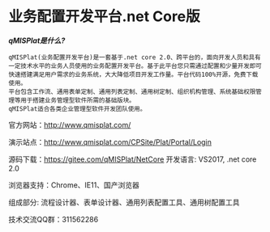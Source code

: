 # 业务配置开发平台.net Core版

 **_qMISPlat是什么?_** 

    qMISPlat(业务配置开发平台)是一套基于.net core 2.0、跨平台的，面向开发人员和具有一定技术水平的业务人员使用的业务配置开发平台。基于此平台您只需通过配置和少量开发即可快速搭建满足用户需求的业务系统，大大降低项目开发工作量。平台代码100%开源，免费下载使用。
    平台包含工作流、通用表单定制、通用列表定制、通用树定制、组织机构管理、系统基础权限管理等用于搭建业务管理型软件所需的基础版块。
    qMISPlat适合各类企业管理型软件开发团队使用。



官方网站：http://www.qmisplat.com/

演示站点：http://www.qmisplat.com/CPSite/Plat/Portal/Login

源码下载：https://gitee.com/qMISPlat/NetCore
开发语言: VS2017, .net core 2.0 

浏览器支持：Chrome、IE11、国产浏览器

组成部分: 流程设计器、表单设计器、通用列表配置工具、通用树配置工具

技术交流QQ群：311562286